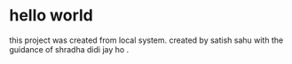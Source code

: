 # hello world
this project was created from local system. 
created by satish sahu with the guidance of shradha didi
 jay ho .